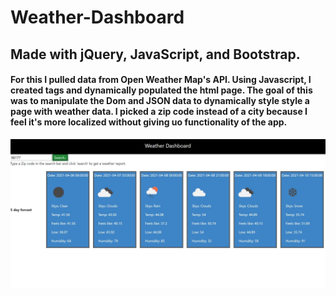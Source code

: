 # Weather-Dashboard
## Made with jQuery, JavaScript, and Bootstrap. 
#### For this I pulled data from Open Weather Map's API. Using Javascript, I created tags and dynamically populated the html page. The goal of this was to manipulate the Dom and JSON data to dynamically style style a page with weather data. I picked a zip code instead of a city because I feel it's more localized without giving uo functionality of the app.
 
![cover photo of weather searching site](https://github.com/ZacharyKathe/Weather-Dashboard/blob/main/assets/images/cover.JPG)

